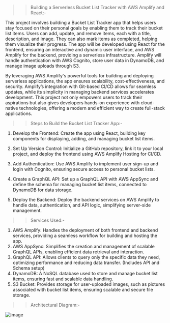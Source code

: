 >>Building a Serverless Bucket List Tracker with AWS Amplify and React:- 

This project involves building a Bucket List Tracker app that helps users stay focused on their personal goals by enabling them to track their bucket list items. Users can add, update, and remove items, each with a title, description, and image. They can also mark items as completed, helping them visualize their progress. The app will be developed using React for the frontend, ensuring an interactive and dynamic user interface, and AWS Amplify for the backend, providing a serverless infrastructure. Amplify will handle authentication with AWS Cognito, store user data in DynamoDB, and manage image uploads through S3.

By leveraging AWS Amplify's powerful tools for building and deploying serverless applications, the app ensures scalability, cost-effectiveness, and security. Amplify’s integration with Git-based CI/CD allows for seamless updates, while its simplicity in managing backend services accelerates development. This project not only empowers users to track their aspirations but also gives developers hands-on experience with cloud-native technologies, offering a modern and efficient way to create full-stack applications.

>>Steps to Build the Bucket List Tracker App:-

1. Develop the Frontend: Create the app using React, building key components for displaying, adding, and managing bucket list items.

2. Set Up Version Control: Initialize a GitHub repository, link it to your local project, and deploy the frontend using AWS Amplify Hosting for CI/CD.

3. Add Authentication: Use AWS Amplify to implement user sign-up and login with Cognito, ensuring secure access to personal bucket lists.

4. Create a GraphQL API: Set up a GraphQL API with AWS AppSync and define the schema for managing bucket list items, connected to DynamoDB for data storage.

5. Deploy the Backend: Deploy the backend services on AWS Amplify to handle data, authentication, and API logic, simplifying server-side management.

>>Services Used:-

1. AWS Amplify: Handles the deployment of both frontend and backend services, providing a seamless workflow for building and hosting the app.
2. AWS AppSync: Simplifies the creation and management of scalable GraphQL APIs, enabling efficient data retrieval and interaction.
3. GraphQL API: Allows clients to query only the specific data they need, optimizing performance and reducing data transfer. (Includes API and Schema setup)
4. DynamoDB: A NoSQL database used to store and manage bucket list items, ensuring fast and scalable data handling.
5. S3 Bucket: Provides storage for user-uploaded images, such as pictures associated with bucket list items, ensuring scalable and secure file storage.

>>Architectural Diagram:-

![image](https://github.com/user-attachments/assets/4bfb7009-0e4d-40e6-b4f4-b71463616721)




